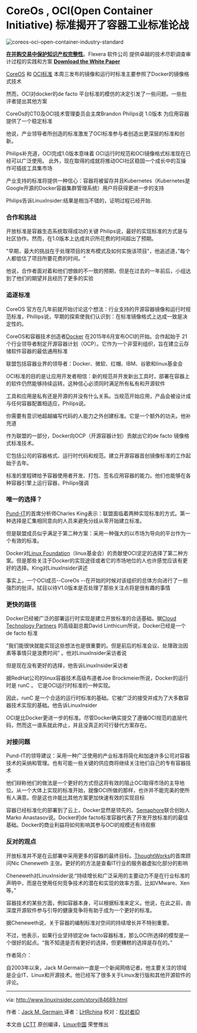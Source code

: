 CoreOs , OCI(Open Container Initiative) 标准揭开了容器工业标准论战
============================================================
![coreos-oci-open-container-industry-standard](http://www.linuxinsider.com/article_images/story_graphics_xlarge/xl-2017-core-os-1.jpg)

[**在并购交易中保护知识产权完整性**][12][][13]。Flexera 软件公司 提供卓越的技术尽职调查审计过程的实践和方案
**[Download the White Paper][3]**

[CoreOS][4] 和 [OCI标准][5] 本周三发布的镜像和运行时标准主要参照了Docker的镜像格式技术

然而，OCI对docker的de facto 平台标准的模仿的决定引发了一些问题。一些批评者提出其他方案

CoreOs的CTO及OCI技术管理委员会主席Brandon Philips说 1.0版本 为应用容器提供了一个稳定标准

他说，产业领导者所创造的标准激发了OCI标准参与者创造出更深层的标准和创新。


Philips补充道，OCI完成1.0版本意味着 OCI运行时规范和OCI镜像格式标准现在已经可以广泛使用。
此外，现在取得的成就将推动OCI社区稳固一个成长中的互操作可插拔工具集市场

产业支持的标准将提供一种信心：容器将被留存并且Kubernetes（Kubernetes是Google开源的Docker容器集群管理系统）用户将获得更进一步的支持

Philips告诉LinuxInsider:结果是相当不错的，证明过程已经开始. 

### 合作和挑战

开放标准是容器生态系统取得成功的关键 Philips说，最好的实现标准的方式是与社区协作。然而，在1.0版本上达成共识所花费的时间超出了预期。

"早期，最大的挑战在于处理项目的发布模式及如何实施该项目"，他追述道，”每个人都低估了项目所要花费的时间。“

他说，合作者面对着和他们想做的不一致的预期，但是在过去的一年前后，小组达到了他们的期望并且经历了更多的实验

### 追逐标准

CoreOS 官方在几年前就开始讨论这个想法：行业支持的开源容器镜像和运行时规范标准，Phillips说，早期的探索使我们认识到：在标准镜像格式上达成一致是决定性的。

CoreOS和容器技术创造者[Docker][6] 在2015年6月宣布OCI的开始。合作起始于 21个行业领导者制定开源容器计划（OCP）。它作为一个非营利组织，旨在建立云存储软件容器的最低通用标准

联盟包括容器业界的领导者：Docker、微软、红帽、IBM、谷歌和linux基金会

OCI标准的目的是让应用开发者相信：新的规范并开发新出工具时，部署在容器上的软件仍然能够持续运转。这种信心必须同时满足所有私有和开源软件

工具和应用是私有还是开源的并没有什么关系。当规范开始应用，产品会被设计成与任何容器配置相适应，Philips说。

你需要有意识地超越编写代码的人能力之外创建标准。它是一个额外的功夫。他补充道

作为联盟的一部分，Docker向OCP（开源容器计划）贡献出它的de facto 镜像格式标准技术。

它包括公司的容器格式、运行时代码和规范。建立开源容器首创镜像标准的工作起始于去年。

标准的里程碑给予容器使用者开发、打包、签名应用容器的能力。他们也能够在各种容器引擎上运行容器，Philips强调

### 唯一的选择？

[Pund-IT][7]的首席分析师Charles King表示：联盟面临着两种实现标准的方式。第一种选择是汇集相同意向的人员来避免分歧从零开始建立标准。

但是联盟成员似乎满足于第二种方案：采用一种强大的以市场为导向的平台作为一个有效的标准。

Docker对[Linux Foundation][8]（linux基金会）的贡献使OCI坚定的选择了第二种方案。但是那些关注于Docker的实现途径或者它的市场地位的人也许感觉应该有更好的选择。King对LinuxInsider讲述

事实上，一个OCI成员--CoreOs --在开始的时候对该组织的总体方向进行了一些强烈的批评。拭目以待V1.0版本是否处理了那些关注点将是很有趣的事情


###  更快的路径

Docker已经被广泛的部署运行时实现是建立开放标准的合适基础。据[Cloud Technology Partners][9] 的高级副总裁David Linthicum所说，Docker已经是一个de facto 标准

“我们能很快就能实现这些想法也是很重要的。但是前后的标准会议、处理政治因素等事情只是浪费时间” 。他对LinuxInsider采访者说

但是现在没有更好的选择，他告诉LinuxInsider采访者

据RedHat公司的linux容器技术高级布道者Joe Brockmeier所说，Docker的运行时是 runC 。 它是OCI运行时标准的一种实现。

因此，runC 是一个合适的运行时标准的基础。它被广泛的接受并成为了大多数容器技术实现的基础。他告诉LinuxInsider

OCI是比Docker更进一步的标准。尽管Docker确实提交了遵循OCI规范的底层代码，然而这一谱系就此停止，并且没真正的可行替代方案存在。

### 对接问题

Pund-IT的领导建议：采用一种广泛使用的产业标准将简化和加速许多公司对容器技术的采纳和管理。也有可能一些关键的供应商将继续关注他们自己的专有容器技术

他们辩称他们的做法是一个更好的方式但这将有效的阻止OCI取得市场的主导地位。从一个大体上实现的标准开始，就像OCI所做的那样，也许并不能完美的使所有人满意。但是这也许能比其他方案更加快速有效的实现目标

容器已经标准化的部署到了云上，Docker显然是领先的。[Semaphore][10]联合创始人Marko Anastasov说。Docker的de facto标准容器代表了开发开放标准的的最佳基础。Docker的商业利益将如何影响其参与OCI的规模还有待观察

### 反对的观点

开放标准并不是在云部署中采用更多的容器的最终目标。[ThoughtWorks][11]的首席顾问Nic Cheneweth 主张。更好的的方法是查看IT行业的服务器虚拟化部分的影响

Cheneweth对LinuxInsider说:“持续增长和广泛采用的主要动力不是在行业标准的声明中，而是在使用任何竞争技术的潜在和实现的效率方面，比如VMware、Xen等。”

容器技术的某些方面，例如容器本身，可以根据标准来定义。他说，在此之前，由深度开源软件参与引导的健康竞争将有助于成为一个更好的标准。

据Cheneweth说，关于容器的编制标准对空间的持续增长并不特别重要。

不过，他表示，如果行业坚持锁定de facto容器标准，那么OCI所选择的模型是一个很好的起点。“我不知道是否有更好的选择，但更糟糕的选择是存在的。”

作者简介：

自2003年以来，Jack M.Germain一直是一个新闻网络记者。他主要关注的领域是企业IT、Linux和开源技术。他已经写了很多关于Linux发行版和其他开源软件的评论。


----

via: http://www.linuxinsider.com/story/84689.html

作者：[Jack M. Germain ][a]
译者：[LHRchina](https://github.com/LHRchina)
校对：[校对者ID](https://github.com/校对者ID)

本文由 [LCTT](https://github.com/LCTT/TranslateProject) 原创编译，[Linux中国](https://linux.cn/) 荣誉推出

[a]:jack.germain@newsroom.ectnews.comm
[1]:http://www.linuxinsider.com/story/84689.html?rss=1#
[2]:http://www.linuxinsider.com/perl/mailit/?id=84689
[3]:http://www.linuxinsider.com/story/84689.html?rss=1
[4]:https://coreos.com/
[5]:https://www.opencontainers.org/
[6]:https://www.docker.com/
[7]:http://www.pund-it.com/
[8]:http://www.linuxfoundation.org/
[9]:https://www.cloudtp.com/
[10]:http://www.semaphoreci.com/
[11]:https://www.thoughtworks.com/
[12]:http://www.linuxinsider.com/story/84689.html?rss=1
[13]:http://www.linuxinsider.com/story/84689.html?rss=1